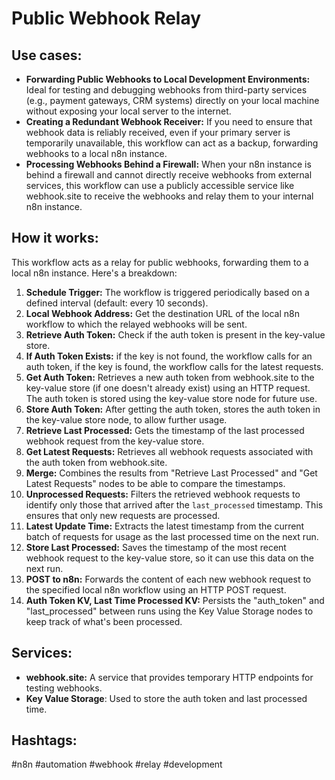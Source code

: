 # Public Webhook Relay

## Use cases:

- **Forwarding Public Webhooks to Local Development Environments:**  Ideal for testing and debugging webhooks from third-party services (e.g., payment gateways, CRM systems) directly on your local machine without exposing your local server to the internet.
- **Creating a Redundant Webhook Receiver:**  If you need to ensure that webhook data is reliably received, even if your primary server is temporarily unavailable, this workflow can act as a backup, forwarding webhooks to a local n8n instance.
- **Processing Webhooks Behind a Firewall:**  When your n8n instance is behind a firewall and cannot directly receive webhooks from external services, this workflow can use a publicly accessible service like webhook.site to receive the webhooks and relay them to your internal n8n instance.

## How it works:

This workflow acts as a relay for public webhooks, forwarding them to a local n8n instance. Here's a breakdown:

1.  **Schedule Trigger:** The workflow is triggered periodically based on a defined interval (default: every 10 seconds).
2.  **Local Webhook Address:** Get the destination URL of the local n8n workflow to which the relayed webhooks will be sent.
3. **Retrieve Auth Token:** Check if the auth token is present in the key-value store.
4.  **If Auth Token Exists:** if the key is not found, the workflow calls for an auth token, if the key is found, the workflow calls for the latest requests.
5.  **Get Auth Token:** Retrieves a new auth token from webhook.site to the key-value store (if one doesn't already exist) using an HTTP request. The auth token is stored using the key-value store node for future use.
6.  **Store Auth Token:** After getting the auth token, stores the auth token in the key-value store node, to allow further usage.
7.  **Retrieve Last Processed:** Gets the timestamp of the last processed webhook request from the key-value store.
8.  **Get Latest Requests:** Retrieves all webhook requests associated with the auth token from webhook.site.
9.  **Merge:** Combines the results from "Retrieve Last Processed" and "Get Latest Requests" nodes to be able to compare the timestamps.
10. **Unprocessed Requests:** Filters the retrieved webhook requests to identify only those that arrived after the `last_processed` timestamp. This ensures that only new requests are processed.
11. **Latest Update Time:** Extracts the latest timestamp from the current batch of requests for usage as the last processed time on the next run.
12. **Store Last Processed:** Saves the timestamp of the most recent webhook request to the key-value store, so it can use this data on the next run.
13. **POST to n8n:** Forwards the content of each new webhook request to the specified local n8n workflow using an HTTP POST request.
14. **Auth Token KV, Last Time Processed KV:** Persists the "auth\_token" and "last\_processed"  between runs using the Key Value Storage nodes to keep track of what's been processed.

## Services:

-   **webhook.site:**  A service that provides temporary HTTP endpoints for testing webhooks.
-   **Key Value Storage**: Used to store the auth token and last processed time.

## Hashtags:

#n8n #automation #webhook #relay #development
